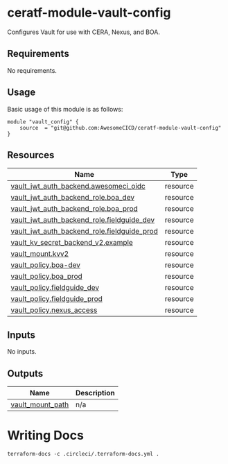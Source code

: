 # ceratf-module-vault-config
Configures Vault for use with CERA, Nexus, and BOA.

<!-- BEGIN_AUTOMATED_TF_DOCS_BLOCK -->
## Requirements

No requirements.
## Usage
Basic usage of this module is as follows:
```hcl
module "vault_config" {
	source  = "git@github.com:AwesomeCICD/ceratf-module-vault-config"
}
```
## Resources

| Name | Type |
|------|------|
| [vault_jwt_auth_backend.awesomeci_oidc](https://registry.terraform.io/providers/hashicorp/vault/latest/docs/resources/jwt_auth_backend) | resource |
| [vault_jwt_auth_backend_role.boa_dev](https://registry.terraform.io/providers/hashicorp/vault/latest/docs/resources/jwt_auth_backend_role) | resource |
| [vault_jwt_auth_backend_role.boa_prod](https://registry.terraform.io/providers/hashicorp/vault/latest/docs/resources/jwt_auth_backend_role) | resource |
| [vault_jwt_auth_backend_role.fieldguide_dev](https://registry.terraform.io/providers/hashicorp/vault/latest/docs/resources/jwt_auth_backend_role) | resource |
| [vault_jwt_auth_backend_role.fieldguide_prod](https://registry.terraform.io/providers/hashicorp/vault/latest/docs/resources/jwt_auth_backend_role) | resource |
| [vault_kv_secret_backend_v2.example](https://registry.terraform.io/providers/hashicorp/vault/latest/docs/resources/kv_secret_backend_v2) | resource |
| [vault_mount.kvv2](https://registry.terraform.io/providers/hashicorp/vault/latest/docs/resources/mount) | resource |
| [vault_policy.boa-dev](https://registry.terraform.io/providers/hashicorp/vault/latest/docs/resources/policy) | resource |
| [vault_policy.boa_prod](https://registry.terraform.io/providers/hashicorp/vault/latest/docs/resources/policy) | resource |
| [vault_policy.fieldguide_dev](https://registry.terraform.io/providers/hashicorp/vault/latest/docs/resources/policy) | resource |
| [vault_policy.fieldguide_prod](https://registry.terraform.io/providers/hashicorp/vault/latest/docs/resources/policy) | resource |
| [vault_policy.nexus_access](https://registry.terraform.io/providers/hashicorp/vault/latest/docs/resources/policy) | resource |
## Inputs

No inputs.
## Outputs

| Name | Description |
|------|-------------|
| <a name="output_vault_mount_path"></a> [vault\_mount\_path](#output\_vault\_mount\_path) | n/a |
<!-- END_AUTOMATED_TF_DOCS_BLOCK -->


# Writing Docs

`terraform-docs -c .circleci/.terraform-docs.yml .` 